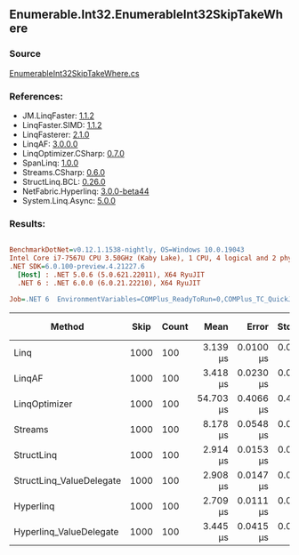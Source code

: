 ﻿## Enumerable.Int32.EnumerableInt32SkipTakeWhere

### Source
[EnumerableInt32SkipTakeWhere.cs](../LinqBenchmarks/Enumerable/Int32/EnumerableInt32SkipTakeWhere.cs)

### References:
- JM.LinqFaster: [1.1.2](https://www.nuget.org/packages/JM.LinqFaster/1.1.2)
- LinqFaster.SIMD: [1.1.2](https://www.nuget.org/packages/LinqFaster.SIMD/1.0.3)
- LinqFasterer: [2.1.0](https://www.nuget.org/packages/LinqFasterer/2.1.0)
- LinqAF: [3.0.0.0](https://www.nuget.org/packages/LinqAF/3.0.0.0)
- LinqOptimizer.CSharp: [0.7.0](https://www.nuget.org/packages/LinqOptimizer.CSharp/0.7.0)
- SpanLinq: [1.0.0](https://www.nuget.org/packages/SpanLinq/1.0.0)
- Streams.CSharp: [0.6.0](https://www.nuget.org/packages/Streams.CSharp/0.6.0)
- StructLinq.BCL: [0.26.0](https://www.nuget.org/packages/StructLinq/0.26.0)
- NetFabric.Hyperlinq: [3.0.0-beta44](https://www.nuget.org/packages/NetFabric.Hyperlinq/3.0.0-beta44)
- System.Linq.Async: [5.0.0](https://www.nuget.org/packages/System.Linq.Async/5.0.0)

### Results:
``` ini

BenchmarkDotNet=v0.12.1.1538-nightly, OS=Windows 10.0.19043
Intel Core i7-7567U CPU 3.50GHz (Kaby Lake), 1 CPU, 4 logical and 2 physical cores
.NET SDK=6.0.100-preview.4.21227.6
  [Host] : .NET 5.0.6 (5.0.621.22011), X64 RyuJIT
  .NET 6 : .NET 6.0.0 (6.0.21.22210), X64 RyuJIT

Job=.NET 6  EnvironmentVariables=COMPlus_ReadyToRun=0,COMPlus_TC_QuickJitForLoops=1,COMPlus_TieredPGO=1  Runtime=.NET 6.0  

```
|                   Method | Skip | Count |      Mean |     Error |    StdDev | Ratio | RatioSD |   Gen 0 | Gen 1 | Gen 2 | Allocated |
|------------------------- |----- |------ |----------:|----------:|----------:|------:|--------:|--------:|------:|------:|----------:|
|                     Linq | 1000 |   100 |  3.139 μs | 0.0100 μs | 0.0083 μs |  1.00 |    0.00 |  0.0992 |     - |     - |     208 B |
|                   LinqAF | 1000 |   100 |  3.418 μs | 0.0230 μs | 0.0203 μs |  1.09 |    0.01 |  0.0191 |     - |     - |      40 B |
|            LinqOptimizer | 1000 |   100 | 54.703 μs | 0.4066 μs | 0.4519 μs | 17.45 |    0.17 | 15.8691 |     - |     - |  33,421 B |
|                  Streams | 1000 |   100 |  8.178 μs | 0.0548 μs | 0.0513 μs |  2.60 |    0.02 |  0.4272 |     - |     - |     920 B |
|               StructLinq | 1000 |   100 |  2.914 μs | 0.0153 μs | 0.0135 μs |  0.93 |    0.01 |  0.0610 |     - |     - |     128 B |
| StructLinq_ValueDelegate | 1000 |   100 |  2.908 μs | 0.0147 μs | 0.0130 μs |  0.93 |    0.00 |  0.0191 |     - |     - |      40 B |
|                Hyperlinq | 1000 |   100 |  2.709 μs | 0.0111 μs | 0.0093 μs |  0.86 |    0.00 |  0.0191 |     - |     - |      40 B |
|  Hyperlinq_ValueDelegate | 1000 |   100 |  3.445 μs | 0.0415 μs | 0.0346 μs |  1.10 |    0.01 |  0.0153 |     - |     - |      40 B |
